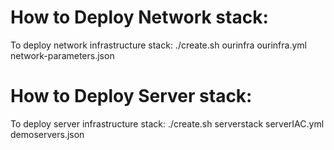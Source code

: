 # How to Deploy Network stack:

To deploy network infrastructure stack: ./create.sh ourinfra ourinfra.yml network-parameters.json

# How to Deploy Server stack:

To deploy server infrastructure stack: ./create.sh serverstack serverIAC.yml demoservers.json 
